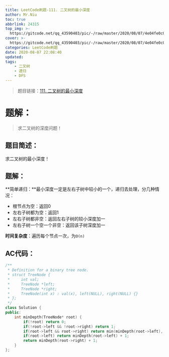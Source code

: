 ```yaml
---
title: LeetCode刷题-111. 二叉树的最小深度
author: Mr.Niu
toc: true
abbrlink: 24315
top_img: >-
  https://gitcode.net/qq_43590403/pic/-/raw/master/2020/08/07/4e04fe0c09115344486623bf311869e8.png
cover: >-
  https://gitcode.net/qq_43590403/pic/-/raw/master/2020/08/07/4e04fe0c09115344486623bf311869e8.png
categories: LeetCode刷题
date: 2020-08-07 22:08:40
updated:
tags:
	- 二叉树
	- 递归
	- DFS
---
```












> 题目链接：[111. 二叉树的最小深度](https://leetcode-cn.com/problems/minimum-depth-of-binary-tree/)



# 题解：



> 求二叉树的深度问题！



## 题目简述：

求二叉树的最小深度！

## 题解：

**简单递归：**最小深度一定是左右子树中较小的一个，递归去处理，分几种情况：

- 根节点为空：返回0
- 左右子树都为空：返回1
- 左右子树都非空：返回左右子树的较小深度加一
- 左右子树一个空一个非空：返回该子树深度加一



**时间复杂度**：遍历每个节点一次，为`O(n)`

## AC代码：



```c++
/**
 * Definition for a binary tree node.
 * struct TreeNode {
 *     int val;
 *     TreeNode *left;
 *     TreeNode *right;
 *     TreeNode(int x) : val(x), left(NULL), right(NULL) {}
 * };
 */
class Solution {
public:
    int minDepth(TreeNode* root) {
        if(!root) return 0;
        if(!root->left && !root->right) return 1;
        if(root->left && root->right) return min(minDepth(root->left), minDepth(root->right)) + 1;
        if(root->left) return minDepth(root->left) + 1;
        return minDepth(root->right) + 1;
    }
};
```



